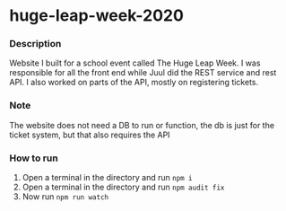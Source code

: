 # huge-leap-week-2020
### Description
Website I built for a school event called The Huge Leap Week. I was responsible for all the front end while Juul did the REST service and rest API. I also worked on parts of the API, mostly on registering tickets.

### Note 
The website does not need a DB to run or function, the db is just for the ticket system, but that also requires the API

### How to run
1. Open a terminal in the directory and run `npm i`
2. Open a terminal in the directory and run `npm audit fix`
3. Now run `npm run watch`

